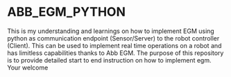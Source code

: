 # ABB_EGM_PYTHON
This is my understanding and learnings on how to implement EGM using python as communication endpoint (Sensor/Server) to the robot controller (Client). This can be used to implement real time operations on a robot and has limitless capabilities thanks to Abb EGM. The purpose of this repository is to provide detailed start to end instruction on how to implement egm. Your welcome
